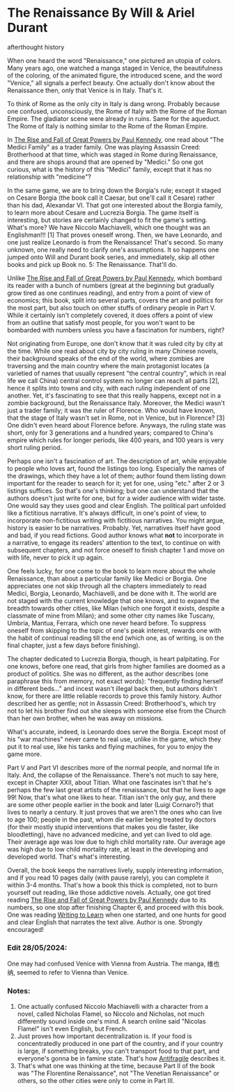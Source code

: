 # The Renaissance By Will & Ariel Durant
afterthought history

When one heard the word "Renaissance," one pictured an utopia of colors. Many years ago, one watched a manga staged in Venice, the beautifulness of the coloring, of the animated figure, the introduced scene, and the word "Venice," all signals a perfect beauty. One actually don't know about the Renaissance then, only that Venice is in Italy. That's it. 

To think of Rome as the only city in Italy is dang wrong. Probably because one confused, unconsciously, the Rome of Italy with the Rome of the Roman Empire. The gladiator scene were already in ruins. Same for the aqueduct. The Rome of Italy is nothing similar to the Rome of the Roman Empire. 

In [The Rise and Fall of Great Powers by Paul Kennedy](https://www.amazon.com/Rise-Fall-Great-Powers/dp/0679720197), one read about "The Medici Family" as a trader family. One was playing Assassin Creed: Brotherhood at that time, which was staged in Rome during Renaissance, and there are shops around that are opened by "Medici." So one got curious, what is the history of this "Medici" family, except that it has no relationship with "medicine"? 

In the same game, we are to bring down the Borgia's rule; except it staged on Cesare Borgia (the book call it Caesar, but one'll call it Cesare) rather than his dad, Alexandar VI. That got one interested about the Borgia family, to learn more about Cesare and Lucrezia Borgia. The game itself is interesting, but stories are certainly changed to fit the game's setting. What's more? We have Niccolo Machiavelli, which one thought was an Englishman!!! [1] That proves oneself wrong. Then, we have Leonardo, and one just realize Leonardo is from the Renaissance! That's second. So many unknown, one really need to clarify one's assumptions. It so happens one jumped onto Will and Durant book series, and immediately, skip all other books and pick up Book no. 5: The Renaissance. That'll do. 

Unlike [The Rise and Fall of Great Powers by Paul Kennedy](https://www.amazon.com/Rise-Fall-Great-Powers/dp/0679720197), which bombard its reader with a bunch of numbers (great at the beginning but gradually grow tired as one continues reading), and entry from a point of view of economics; this book, split into several parts, covers the art and politics for the most part, but also touch on other stuffs of ordinary people in Part V. While it certainly isn't completely covered, it does offers a point of view from an outline that satisfy most people, for you won't want to be bombarded with numbers unless you have a fascination for numbers, right? 

Not originating from Europe, one don't know that it was ruled city by city at the time. While one read about city by city ruling in many Chinese novels, their background speaks of the end of the world, where zombies are traversing and the main country where the main protagonist locates (a varietied of names that usually represent "the central country", which in real life we call China) central control system no longer can reach all parts [2], hence it splits into towns and city, with each ruling independent of one another. Yet, it's fascinating to see that this really happens, except not in a zombie background, but the Renaissance Italy. Moreover, the Medici wasn't just a trader family; it was the ruler of Florence. Who would have known, that the stage of Italy wasn't set in Rome, not in Venice, but in Florence? [3] One didn't even heard about Florence before. Anyways, the ruling state was short, only for 3 generations and a hundred years; compared to China's empire which rules for longer periods, like 400 years, and 100 years is very short ruling period. 

Perhaps one isn't a fascination of art. The description of art, while enjoyable to people who loves art, found the listings too long. Especially the names of the drawings, which they have a lot of them; author found them listing down important for the reader to search for it; yet for one, using "etc." after 2 or 3 listings suffices. So that's one's thinking; but one can understand that the authors doesn't just write for one, but for a wider audience with wider taste. One would say they uses good and clear English. The political part unfolded like a fictitious narrative. It's always difficult, in one's point of view, to incorporate non-fictitious writing with fictitious narratives. You might argue, history is easier to be narratives. Probably. Yet, narratives itself have good and bad, if you read fictions. Good author knows what **not** to incorporate in a narrative, to engage its readers' attention to the text, to continue on with subsequent chapters, and not force oneself to finish chapter 1 and move on with life, never to pick it up again. 

One feels lucky, for one come to the book to learn more about the whole Renaissance, than about a particular family like Medici or Borgia. One appreciates one not skip through all the chapters immediately to read Medici, Borgia, Leonardo, Machiavelli, and be done with it. The world are not staged with the current knowledge that one knows, and to expand the breadth towards other cities, like Milan (which one forgot it exists, despite a classmate of mine from Milan); and some other city names like Tuscany, Umbria, Mantua, Ferrara, which one never heard before. To suppress oneself from skipping to the topic of one's peak interest, rewards one with the habit of continual reading till the end (which one, as of writing, is on the final chapter, just a few days before finishing). 

The chapter dedicated to Lucrezia Borgia, though, is heart palpitating. For one knows, before one read, that girls from higher families are doomed as a product of politics. She was no different, as the author describes (one paraphrase this from memory, not exact words): "frequently finding herself in different beds..." and incest wasn't illegal back then, but authors didn't know, for there are little reliable records to prove this family history. Author described her as gentle; not in Assassin Creed: Brotherhood's, which try not to let his brother find out she sleeps with someone else from the Church than her own brother, when he was away on missions.

What's accurate, indeed, is Leonardo does serve the Borgia. Except most of his "war machines" never came to real use, unlike in the game, which they put it to real use, like his tanks and flying machines, for you to enjoy the game more. 

Part V and Part VI describes more of the normal people, and normal life in Italy. And, the collapse of the Renaissance. There's not much to say here, except in Chapter XXII, about Titian. What one fascinates isn't that he's perhaps the few last great artists of the renaissance, but that he lives to age 99! Now, that's what one likes to hear. Titian isn't the only guy, and there are some other people earlier in the book and later (Luigi Cornaro?) that lives to nearly a century. It just proves that we aren't the ones who can live to age 100; people in the past, whom die earlier being treated by doctors (for their mostly stupid interventions that makes you die faster, like bloodletting), have no advanced medicine, and yet can lived to old age. Their average age was low due to high child mortality rate. Our average age was high due to low child mortality rate, at least in the developing and developed world. That's what's interesting. 

Overall, the book keeps the narratives lively, supply interesting information, and if you read 10 pages daily (with pause rarely), you can complete it within 3-4 months. That's how a book this thick is completed, not to burn yourself out reading, like those addictive novels. Actually, one got tired reading [The Rise and Fall of Great Powers by Paul Kennedy](https://www.amazon.com/Rise-Fall-Great-Powers/dp/0679720197) due to its numbers, so one stop after finishing Chapter 6, and proceed with this book. One was reading [Writing to Learn](https://www.amazon.com/Writing-Learn-William-Zinsser/dp/0062720406) when one started, and one hunts for good and clear English that narrates the text alive. Author is one. Strongly encouraged! 


### Edit 28/05/2024:
One may had confused Venice with Vienna from Austria. The manga, 维也纳, seemed to refer to Vienna than Venice. 


### Notes: 
1. One actually confused Niccolo Machiavelli with a character from a novel, called Nicholas Flamel, so Niccolo and Nicholas, not much differently sound inside one's mind. A search online said "Nicolas Flamel" isn't even English, but French. 
2. Just proves how important decentralization is. If your food is concentratedly produced in one part of the country, and if your country is large, if something breaks, you can't transport food to that part, and everyone's gonna be in famine state. That's how [Antifragile](https://www.amazon.com/gp/product/1400067820/ref=as_li_qf_asin_il_tl?ie=UTF8&creative=9325&creativeASIN=1400067820&linkId=d0d28d2424326ff3226ed525c676f24d) describes it. 
3. That's what one was thinking at the time, because Part II of the book was "The Florentine Renaissance", not "The Venetian Renaissance" or others, so the other cities were only to come in Part III. 